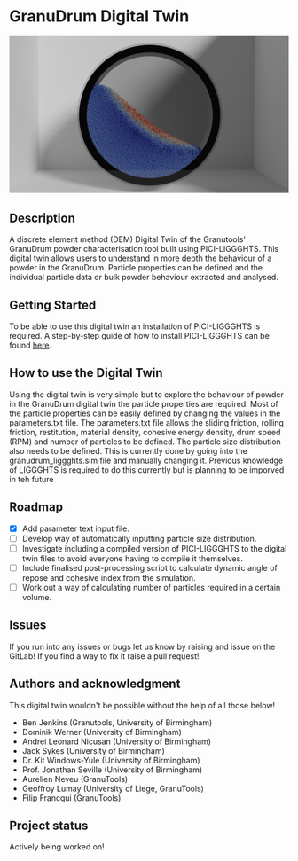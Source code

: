 # GranuDrum Digital Twin

![GranuDrum-DigitalTwin-Render](images/GranuDrum.png)

## Description
A discrete element method (DEM) Digital Twin of the Granutools' GranuDrum powder characterisation tool built using PICI-LIGGGHTS.
This digital twin allows users to understand in more depth the behaviour of a powder in the GranuDrum. 
Particle properties can be defined and the individual particle data or bulk powder behaviour extracted and analysed.

## Getting Started
To be able to use this digital twin an installation of PICI-LIGGGHTS is required. A step-by-step guide of how to install PICI-LIGGGHTS can be found [here](https://uob-positron-imaging-centre.github.io/InstallingPICI-LIGGGHTS/).

## How to use the Digital Twin
Using the digital twin is very simple but to explore the behaviour of powder in the GranuDrum digital twin the particle properties are required. 
Most of the particle properties can be easily defined by changing the values in the parameters.txt file.
The parameters.txt file allows the sliding friction, rolling friction, restitution, material density, cohesive energy density, drum speed (RPM) and number of particles to be defined.
The particle size distribution also needs to be defined. This is currently done by going into the granudrum_liggghts.sim file and manually changing it. 
Previous knowledge of LIGGGHTS is required to do this currently but is planning to be imporved in teh future

## Roadmap
- [x] Add parameter text input file.
- [ ] Develop way of automatically inputting particle size distribution.
- [ ] Investigate including a compiled version of PICI-LIGGGHTS to the digital twin files to avoid everyone having to compile it themselves.
- [ ] Include finalised post-processing script to calculate dynamic angle of repose and cohesive index from the simulation.
- [ ] Work out a way of calculating number of particles required in a certain volume.

## Issues
If you run into any issues or bugs let us know by raising and issue on the GitLab! If you find a way to fix it raise a pull request!

## Authors and acknowledgment
This digital twin wouldn't be possible without the help of all those below!
- Ben Jenkins (Granutools, University of Birmingham)
- Dominik Werner (University of Birmingham)
- Andrei Leonard Nicusan (University of Birmingham)
- Jack Sykes (University of Birmingham)
- Dr. Kit Windows-Yule (University of Birmingham)
- Prof. Jonathan Seville (University of Birmingham)
- Aurelien Neveu (GranuTools)
- Geoffroy Lumay (University of Liege, GranuTools)
- Filip Francqui (GranuTools)

## Project status
Actively being worked on!
